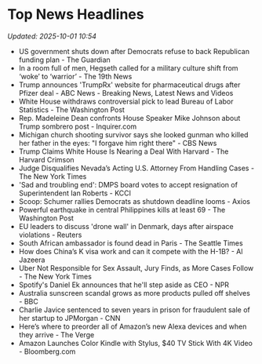 # Top News Headlines

_Updated: 2025-10-01 10:54_

- US government shuts down after Democrats refuse to back Republican funding plan - The Guardian
- In a room full of men, Hegseth called for a military culture shift from ‘woke’ to ‘warrior’ - The 19th News
- Trump announces 'TrumpRx' website for pharmaceutical drugs after Pfizer deal - ABC News - Breaking News, Latest News and Videos
- White House withdraws controversial pick to lead Bureau of Labor Statistics - The Washington Post
- Rep. Madeleine Dean confronts House Speaker Mike Johnson about Trump sombrero post - Inquirer.com
- Michigan church shooting survivor says she looked gunman who killed her father in the eyes: "I forgave him right there" - CBS News
- Trump Claims White House Is Nearing a Deal With Harvard - The Harvard Crimson
- Judge Disqualifies Nevada’s Acting U.S. Attorney From Handling Cases - The New York Times
- 'Sad and troubling end': DMPS board votes to accept resignation of Superintendent Ian Roberts - KCCI
- Scoop: Schumer rallies Democrats as shutdown deadline looms - Axios
- Powerful earthquake in central Philippines kills at least 69 - The Washington Post
- EU leaders to discuss 'drone wall' in Denmark, days after airspace violations - Reuters
- South African ambassador is found dead in Paris - The Seattle Times
- How does China’s K visa work and can it compete with the H-1B? - Al Jazeera
- Uber Not Responsible for Sex Assault, Jury Finds, as More Cases Follow - The New York Times
- Spotify's Daniel Ek announces that he'll step aside as CEO - NPR
- Australia sunscreen scandal grows as more products pulled off shelves - BBC
- Charlie Javice sentenced to seven years in prison for fraudulent sale of her startup to JPMorgan - CNN
- Here’s where to preorder all of Amazon’s new Alexa devices and when they arrive - The Verge
- Amazon Launches Color Kindle with Stylus, $40 TV Stick With 4K Video - Bloomberg.com
